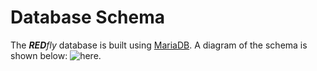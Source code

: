 # Database Schema

The _**RED**fly_ database is built using [MariaDB](https://mariadb.org). A diagram of the schema is shown below: ![here](../images/redfly_v9_schema.png).

